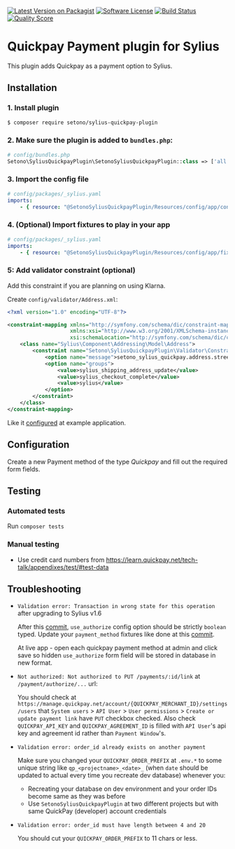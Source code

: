 [![Latest Version on Packagist][ico-version]][link-packagist]
[![Software License][ico-license]](LICENSE)
[![Build Status][ico-travis]][link-travis]
[![Quality Score][ico-code-quality]][link-code-quality]

# Quickpay Payment plugin for Sylius

This plugin adds Quickpay as a payment option to Sylius.

## Installation

### 1. Install plugin
 
```bash
$ composer require setono/sylius-quickpay-plugin
```

### 2. Make sure the plugin is added to `bundles.php`:

```php
# config/bundles.php
Setono\SyliusQuickpayPlugin\SetonoSyliusQuickpayPlugin::class => ['all' => true],
```

### 3. Import the config file

```yaml
# config/packages/_sylius.yaml
imports:
    - { resource: "@SetonoSyliusQuickpayPlugin/Resources/config/app/config.yaml" }
```

### 4. (Optional) Import fixtures to play in your app

````yaml
# config/packages/_sylius.yaml
imports:
    - { resource: "@SetonoSyliusQuickpayPlugin/Resources/config/app/fixtures.yaml" }    
````

### 5: Add validator constraint (optional)

Add this constraint if you are planning on using Klarna.

Create `config/validator/Address.xml`:

```xml
<?xml version="1.0" encoding="UTF-8"?>

<constraint-mapping xmlns="http://symfony.com/schema/dic/constraint-mapping"
                    xmlns:xsi="http://www.w3.org/2001/XMLSchema-instance"
                    xsi:schemaLocation="http://symfony.com/schema/dic/constraint-mapping http://symfony.com/schema/dic/services/constraint-mapping-1.0.xsd">
    <class name="Sylius\Component\Addressing\Model\Address">
        <constraint name="Setono\SyliusQuickpayPlugin\Validator\Constraints\AddressStreetEligibility">
            <option name="message">setono_sylius_quickpay.address.street_eligibility</option>
            <option name="groups">
                <value>sylius_shipping_address_update</value>
                <value>sylius_checkout_complete</value>
                <value>sylius</value>
            </option>
        </constraint>
    </class>
</constraint-mapping>

```

Like it [configured](tests/Application/config/validator/Address.xml) at example application.

## Configuration

Create a new Payment method of the type *Quickpay* and fill out the required form fields.

## Testing

### Automated tests

Run `composer tests`

### Manual testing

- Use credit card numbers from https://learn.quickpay.net/tech-talk/appendixes/test/#test-data

## Troubleshooting

- `Validation error: Transaction in wrong state for this operation` after upgrading to Sylius v1.6

  After this [commit](https://github.com/Sylius/Sylius/commit/6c748c9aec878687c610bd440aac9635143df0c3#diff-063b340e70ed54a7454a9c76bd3ef84eR158),
  `use_authorize` config option should be strictly `boolean` typed. Update your `payment_method` fixtures like done
  at this [commit](https://github.com/Setono/SyliusQuickpayPlugin/commit/a23a9d8552ed4dda528a810ed2c7e062106cf470).
  
  At live app - open each quickpay payment method at admin and click save so hidden `use_authorize` form field
  will be stored in database in new format.

- `Not authorized: Not authorized to PUT /payments/:id/link`
  at `/payment/authorize/...` url:
  
  You should check at `https://manage.quickpay.net/account/{QUICKPAY_MERCHANT_ID}/settings/users`
  that `System users` > `API User` > `User permissions` > `Create or update payment link` have `PUT`
  checkbox checked. Also check `QUICKPAY_API_KEY` and `QUICKPAY_AGREEMENT_ID` is filled with `API User`'s 
  api key and agreement id rather than `Payment Window`'s.

- `Validation error: order_id already exists on another payment`
  
  Make sure you changed your `QUICKPAY_ORDER_PREFIX` at `.env.*` to some unique string
  like `qp_<projectname>_<date>_` (when `date` should be updated to actual 
  every time you recreate dev database) whenever you:
  
  - Recreating your database on dev environment and your order IDs become same as they was before
  - Use `SetonoSyliusQuickpayPlugin` at two different projects but with same QuickPay 
    (developer) account credentials

- `Validation error: order_id must have length between 4 and 20`

  You should cut your `QUICKPAY_ORDER_PREFIX` to 11 chars or less.

[ico-version]: https://img.shields.io/packagist/v/setono/sylius-quickpay-plugin.svg?style=flat-square
[ico-license]: https://img.shields.io/badge/license-MIT-brightgreen.svg?style=flat-square
[ico-travis]: https://travis-ci.com/Setono/SyliusQuickpayPlugin.svg?branch=master
[ico-code-quality]: https://img.shields.io/scrutinizer/g/Setono/SyliusQuickpayPlugin.svg?style=flat-square

[link-packagist]: https://packagist.org/packages/setono/sylius-quickpay-plugin
[link-travis]: https://travis-ci.com/Setono/SyliusQuickpayPlugin
[link-code-quality]: https://scrutinizer-ci.com/g/Setono/SyliusQuickpayPlugin
